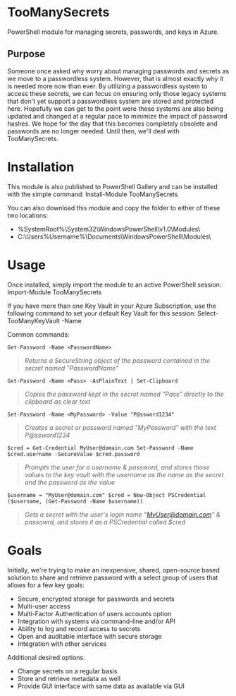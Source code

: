 # TooManySecrets
PowerShell module for managing secrets, passwords, and keys in Azure.

## Purpose
Someone once asked why worry about managing passwords and secrets as we move to a passwordless system. However, that is almost exactly why it is needed more now than ever. By utilizing a passwordless system to access these secrets, we can focus on ensuring only those legacy systems that don't yet support a passwordless system are stored and protected here. Hopefully we can get to the point were these systems are also being updated and changed at a regular pace to minimize the impact of password hashes. We hope for the day that this becomes completely obsolete and passwords are no longer needed. Until then, we'll deal with TooManySecrets.

# Installation
This module is also published to PowerShell Gallery and can be installed with the simple command:
  Install-Module TooManySecrets

You can also download this module and copy the folder to either of these two locations:
* %SystemRoot%\System32\WindowsPowerShell\v1.0\Modules\
* C:\Users\%Username%\Documents\WindowsPowerShell\Modules\

# Usage
Once installed, simply import the module to an active PowerShell session:
  Import-Module TooManySecrets

If you have more than one Key Vault in your Azure Subscription, use the following command to set your default Key Vault for this session:
  Select-TooManyKeyVault -Name <KeyVaultName>

Common commands:

 `Get-Password -Name <PasswordName>` 
 
>  _Returns a SecureString object of the password contained in the secret named "PasswordName"_
 
  
  `Get-Password -Name <Pass> -AsPlainText | Set-Clipboard`
  
>  _Copies the password kept in the secret named "Pass" directly to the clipboard as clear text_
 
 
   `Set-Password -Name <MyPassword> -Value "P@ssword1234"`
  
>  _Creates a secret or password named "MyPassword" with the text P@ssword1234_
 
 
   `$cred = Get-Credential MyUser@domain.com
  Set-Password -Name $cred.username -SecureValue $cred.password`
  
>  _Prompts the user for a username & password, and stores those values to the key vault with the username as the name as the secret and the password as the value_
 
 
 `$username = "MyUser@domain.com"
  $cred = New-Object PSCredential ($username, (Get-Password -Name $username))`
  
>  _Gets a secret with the user's login name "MyUser@domain.com" & passowrd, and stores it as a PSCredential called $cred_



# Goals
Initially, we're trying to make an inexpensive, shared, open-source based solution to share and retrieve password with a select group of users that allows for a few key goals:
* Secure, encrypted storage for passwords and secrets
* Multi-user access
* Multi-Factor Authentication of users accounts option
* Integration with systems via command-line and/or API
* Ability to log and record access to secrets
* Open and auditable interface with secure storage
* Integration with other services

Additional desired options:
* Change secrets on a regular basis
* Store and retrieve metadata as well
* Provide GUI interface with same data as available via GUI

